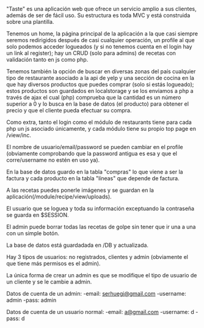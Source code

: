 "Taste" es una aplicación web que ofrece un servicio amplio a sus clientes, además de ser de fácil uso. Su estructura es toda MVC y está construida sobre una
plantilla.

Tenemos un home, la página principal de la aplicación a la que casi siempre seremos redirigidos después de casi cualquier operación, un profile al que
solo podemos acceder logueados (y si no tenemos cuenta en el login hay un link al register); hay un CRUD (solo para admins) de recetas con validación
tanto en js como php.

Tenemos también la opción de buscar en diversas zonas del país cualquier tipo de restaurante asociado a la api de yelp y una sección de cocina en la que
hay diversos productos que puedes comprar (solo si estás logueado); estos productos son guardados en localstorage y se los enviamos a php a través de ajax
el cual (php) comprueba que la cantidad es un número superior a 0 y lo busca en la base de datos (el producto) para obtener el precio y que el cliente
pueda efectuar su compra.


Como extra, tanto el login como el módulo de restaurants tiene para cada php un js asociado únicamente, y cada módulo tiene su propio top page en /view/inc.

El nombre de usuario/email/password se pueden cambiar en el profile (obviamente comprobando que la password antigua es esa y que el corre/username no estén
  en uso ya).

En la base de datos guardo en la tabla "compras" lo que viene a ser la factura y cada producto en la tabla "líneas" que depende de factura.

A las recetas puedes ponerle imágenes y se guardan en la aplicación(/module/recipe/view/uploads).

El usuario que se loguea y toda su información exceptuando la contraseña se guarda en $SESSION.

El admin puede borrar todas las recetas de golpe sin tener que ir una a una con un simple botón.

La base de datos está guardadada en /DB y actualizada.

Hay 3 tipos de usuarios: no registrados, clientes y admin (obviamente el que tiene más permisos es el admin).

La única forma de crear un admin es que se modifique el tipo de usuario de un cliente y se le cambie a admin.

Datos de cuenta de un admin:
-email: serhuegi@gmail.com
-username: admin
-pass: admin

Datos de cuenta de un usuario normal:
-email: a@gmail.com
-username: d
-pass: d 
